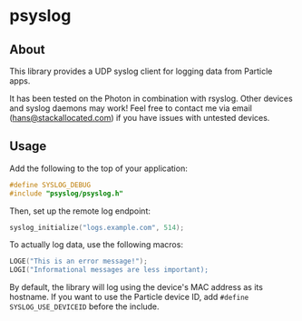 # psyslog

## About

This library provides a UDP syslog client for logging data from Particle apps.

It has been tested on the Photon in combination with rsyslog. Other devices and syslog daemons may work! Feel free to contact me via email (hans@stackallocated.com) if you have issues with untested devices.

## Usage

Add the following to the top of your application:
```c
#define SYSLOG_DEBUG
#include "psyslog/psyslog.h"
```

Then, set up the remote log endpoint:
```c
syslog_initialize("logs.example.com", 514);
```

To actually log data, use the following macros:
```c
LOGE("This is an error message!");
LOGI("Informational messages are less important);
```

By default, the library will log using the device's MAC address as its hostname. If you want to use the Particle device ID, add `#define SYSLOG_USE_DEVICEID` before the include.
